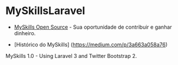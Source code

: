 MySkillsLaravel
===============


* [MySkills Open Source](https://medium.com/p/d49d52e75707) - Sua oportunidade de contribuir e ganhar dinheiro.

* [Histórico do MySkills] (https://medium.com/p/3a663a058a76)

MySkills 1.0 - Using Laravel 3 and Twitter Bootstrap 2. 
